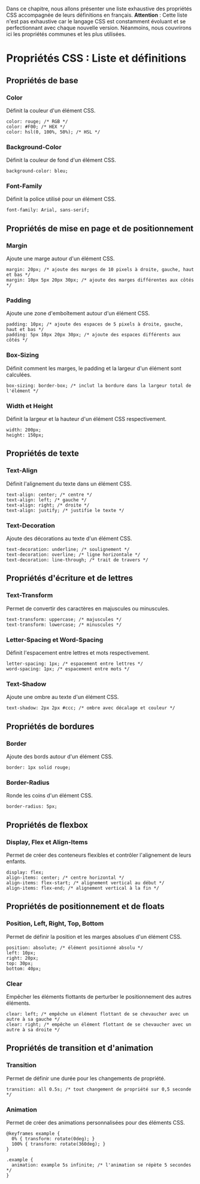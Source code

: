 Dans ce chapitre, nous allons présenter une liste exhaustive des propriétés CSS accompagnée de leurs définitions en français.
**Attention** : Cette liste n'est pas exhaustive car le langage CSS est constamment évoluant et se perfectionnant avec chaque nouvelle version. Néanmoins, nous couvrirons ici les propriétés communes et les plus utilisées.
# Propriétés CSS : Liste et définitions
## Propriétés de base
### Color
Définit la couleur d'un élément CSS.
```
color: rouge; /* RGB */
color: #F00; /* HEX */
color: hsl(0, 100%, 50%); /* HSL */
```
### Background-Color
Définit la couleur de fond d'un élément CSS.
```
background-color: bleu;
```
### Font-Family
Définit la police utilisé pour un élément CSS.
```
font-family: Arial, sans-serif;
```
## Propriétés de mise en page et de positionnement
### Margin
Ajoute une marge autour d'un élément CSS.
```
margin: 20px; /* ajoute des marges de 10 pixels à droite, gauche, haut et bas */
margin: 10px 5px 20px 30px; /* ajoute des marges différentes aux côtés */
```
### Padding
Ajoute une zone d'emboîtement autour d'un élément CSS.
```
padding: 10px; /* ajoute des espaces de 5 pixels à droite, gauche, haut et bas */
padding: 5px 10px 20px 30px; /* ajoute des espaces différents aux côtés */
```
### Box-Sizing
Définit comment les marges, le padding et la largeur d'un élément sont calculées.
```
box-sizing: border-box; /* inclut la bordure dans la largeur total de l'élément */
```
### Width et Height
Définit la largeur et la hauteur d'un élément CSS respectivement.
```
width: 200px;
height: 150px;
```
## Propriétés de texte
### Text-Align
Définit l'alignement du texte dans un élément CSS.
```
text-align: center; /* centre */
text-align: left; /* gauche */
text-align: right; /* droite */
text-align: justify; /* justifie le texte */
```
### Text-Decoration
Ajoute des décorations au texte d'un élément CSS.
```
text-decoration: underline; /* soulignement */
text-decoration: overline; /* ligne horizontale */
text-decoration: line-through; /* trait de travers */
```
## Propriétés d'écriture et de lettres
### Text-Transform
Permet de convertir des caractères en majuscules ou minuscules.
```
text-transform: uppercase; /* majuscules */
text-transform: lowercase; /* minuscules */
```
### Letter-Spacing et Word-Spacing
Définit l'espacement entre lettres et mots respectivement.
```
letter-spacing: 1px; /* espacement entre lettres */
word-spacing: 1px; /* espacement entre mots */
```
### Text-Shadow
Ajoute une ombre au texte d'un élément CSS.
```
text-shadow: 2px 2px #ccc; /* ombre avec décalage et couleur */
```
## Propriétés de bordures
### Border
Ajoute des bords autour d'un élément CSS.
```
border: 1px solid rouge;
```
### Border-Radius
Ronde les coins d'un élément CSS.
```
border-radius: 5px;
```
## Propriétés de flexbox
### Display, Flex et Align-Items
Permet de créer des conteneurs flexibles et contrôler l'alignement de leurs enfants.
```
display: flex;
align-items: center; /* centre horizontal */
align-items: flex-start; /* alignement vertical au début */
align-items: flex-end; /* alignement vertical à la fin */
```
## Propriétés de positionnement et de floats
### Position, Left, Right, Top, Bottom
Permet de définir la position et les marges absolues d'un élément CSS.
```
position: absolute; /* élément positionné absolu */
left: 10px;
right: 20px;
top: 30px;
bottom: 40px;
```
### Clear
Empêcher les éléments flottants de perturber le positionnement des autres éléments.
```
clear: left; /* empêche un élément flottant de se chevaucher avec un autre à sa gauche */
clear: right; /* empêche un élément flottant de se chevaucher avec un autre à sa droite */
```
## Propriétés de transition et d'animation
### Transition
Permet de définir une durée pour les changements de propriété.
```
transition: all 0.5s; /* tout changement de propriété sur 0,5 seconde */
```
### Animation
Permet de créer des animations personnalisées pour des éléments CSS.
```
@keyframes example {
  0% { transform: rotate(0deg); }
  100% { transform: rotate(360deg); }
}

.example {
  animation: example 5s infinite; /* l'animation se répète 5 secondes */
}
```
